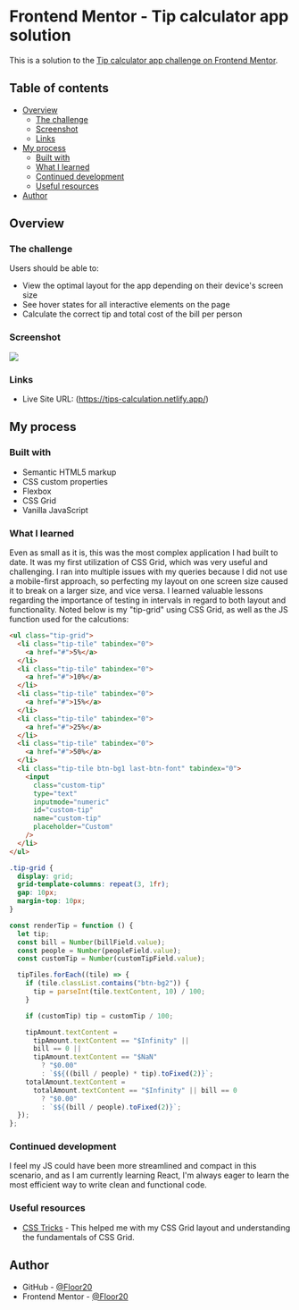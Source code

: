 # Frontend Mentor - Tip calculator app solution

This is a solution to the [Tip calculator app challenge on Frontend Mentor](https://www.frontendmentor.io/challenges/tip-calculator-app-ugJNGbJUX).

## Table of contents

- [Overview](#overview)
  - [The challenge](#the-challenge)
  - [Screenshot](#screenshot)
  - [Links](#links)
- [My process](#my-process)
  - [Built with](#built-with)
  - [What I learned](#what-i-learned)
  - [Continued development](#continued-development)
  - [Useful resources](#useful-resources)
- [Author](#author)

## Overview

### The challenge

Users should be able to:

- View the optimal layout for the app depending on their device's screen size
- See hover states for all interactive elements on the page
- Calculate the correct tip and total cost of the bill per person

### Screenshot

![](https://github.com/Floor20/tip-calculator/assets/28377567/bf8cf38d-0695-4a4e-9f40-b79a4c0f81f4)

### Links

- Live Site URL: (https://tips-calculation.netlify.app/)

## My process

### Built with

- Semantic HTML5 markup
- CSS custom properties
- Flexbox
- CSS Grid
- Vanilla JavaScript

### What I learned

Even as small as it is, this was the most complex application I had built to date. It was my first utilization of CSS Grid, which was very useful and challenging. I ran into multiple issues with my queries because I did not use a mobile-first approach, so perfecting my layout on one screen size caused it to break on a larger size, and vice versa. I learned valuable lessons regarding the importance of testing in intervals in regard to both layout and functionality. Noted below is my "tip-grid" using CSS Grid, as well as the JS function used for the calcutions:

```html
<ul class="tip-grid">
  <li class="tip-tile" tabindex="0">
    <a href="#">5%</a>
  </li>
  <li class="tip-tile" tabindex="0">
    <a href="#">10%</a>
  </li>
  <li class="tip-tile" tabindex="0">
    <a href="#">15%</a>
  </li>
  <li class="tip-tile" tabindex="0">
    <a href="#">25%</a>
  </li>
  <li class="tip-tile" tabindex="0">
    <a href="#">50%</a>
  </li>
  <li class="tip-tile btn-bg1 last-btn-font" tabindex="0">
    <input
      class="custom-tip"
      type="text"
      inputmode="numeric"
      id="custom-tip"
      name="custom-tip"
      placeholder="Custom"
    />
  </li>
</ul>
```

```css
.tip-grid {
  display: grid;
  grid-template-columns: repeat(3, 1fr);
  gap: 10px;
  margin-top: 10px;
}
```

```js
const renderTip = function () {
  let tip;
  const bill = Number(billField.value);
  const people = Number(peopleField.value);
  const customTip = Number(customTipField.value);

  tipTiles.forEach((tile) => {
    if (tile.classList.contains("btn-bg2")) {
      tip = parseInt(tile.textContent, 10) / 100;
    }

    if (customTip) tip = customTip / 100;

    tipAmount.textContent =
      tipAmount.textContent == "$Infinity" ||
      bill == 0 ||
      tipAmount.textContent == "$NaN"
        ? "$0.00"
        : `$${((bill / people) * tip).toFixed(2)}`;
    totalAmount.textContent =
      totalAmount.textContent == "$Infinity" || bill == 0
        ? "$0.00"
        : `$${(bill / people).toFixed(2)}`;
  });
};
```

### Continued development

I feel my JS could have been more streamlined and compact in this scenario, and as I am currently learning React, I'm always eager to learn the most efficient way to write clean and functional code.

### Useful resources

- [CSS Tricks](https://css-tricks.com/snippets/css/complete-guide-grid/) - This helped me with my CSS Grid layout and understanding the fundamentals of CSS Grid.

## Author

- GitHub - [@Floor20](https://github.com/Floor20)
- Frontend Mentor - [@Floor20](https://www.frontendmentor.io/profile/Floor20)
